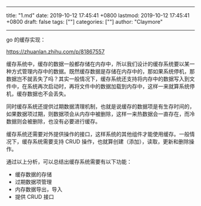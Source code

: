 
---
title: "1.md"
date: 2019-10-12 17:45:41 +0800
lastmod: 2019-10-12 17:45:41 +0800
draft: false
tags: [""]
categories: [""]
author: "Claymore"

---
go 的缓存实现：

https://zhuanlan.zhihu.com/p/81867557

缓存系统中，缓存的数据一般都存储在内存中，所以我们设计的缓存系统要以某一种方式管理内存中的数据。既然缓存数据是存储在内存中的，那如果系统停机，那数据岂不就丢失了吗？其实一般情况下，缓存系统还支持将内存中的数据写入到文件中，在系统再次启动时，再将文件中的数据加载到内存中，这样一来就算系统停机，缓存数据也不会丢失。

同时缓存系统还提供过期数据清理机制，也就是说缓存的数据项是有生存时间的，如果数据项过期，则数据项会从内存中被删除，这样一来热数据会一直存在，而冷数据则会被删除，也没有必要进行缓存。

缓存系统还需要对外提供操作的接口，这样系统的其他组件才能使用缓存。一般情况下，缓存系统需要支持 CRUD 操作，也就算创建（添加），读取，更新和删除操作。

通过以上分析，可以总结出缓存系统需要有以下功能：

- 缓存数据的存储
- 过期数据项管理
- 内存数据导出，导入
- 提供 CRUD 接口